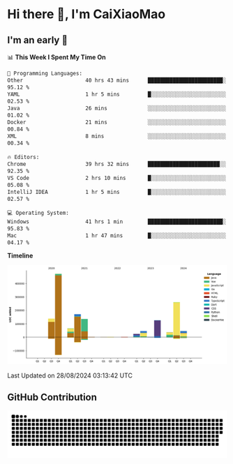 # Hi there 👋, I'm CaiXiaoMao

## I'm an early 🐤
<!--START_SECTION:waka-->
📊 **This Week I Spent My Time On** 

```text
💬 Programming Languages: 
Other                    40 hrs 43 mins      ████████████████████████░   95.12 % 
YAML                     1 hr 5 mins         █░░░░░░░░░░░░░░░░░░░░░░░░   02.53 % 
Java                     26 mins             ░░░░░░░░░░░░░░░░░░░░░░░░░   01.02 % 
Docker                   21 mins             ░░░░░░░░░░░░░░░░░░░░░░░░░   00.84 % 
XML                      8 mins              ░░░░░░░░░░░░░░░░░░░░░░░░░   00.34 % 

🔥 Editors: 
Chrome                   39 hrs 32 mins      ███████████████████████░░   92.35 % 
VS Code                  2 hrs 10 mins       █░░░░░░░░░░░░░░░░░░░░░░░░   05.08 % 
IntelliJ IDEA            1 hr 5 mins         █░░░░░░░░░░░░░░░░░░░░░░░░   02.57 % 

💻 Operating System: 
Windows                  41 hrs 1 min        ████████████████████████░   95.83 % 
Mac                      1 hr 47 mins        █░░░░░░░░░░░░░░░░░░░░░░░░   04.17 % 
```

**Timeline**

![Lines of Code chart](https://raw.githubusercontent.com/caixiaomao/caixiaomao/main/assets/bar_graph.png)


 Last Updated on 28/08/2024 03:13:42 UTC
<!--END_SECTION:waka-->

## GitHub Contribution
<picture>
  <source media="(prefers-color-scheme: dark)" srcset="/dist/snake/github-contribution-grid-snake-dark.svg" />
  <source media="(prefers-color-scheme: light)" srcset="/dist/snake/github-contribution-grid-snake.svg" />
  <img alt="github contribution grid snake animation" src="/dist/snake/github-contribution-grid-snake.svg" />
</picture>
